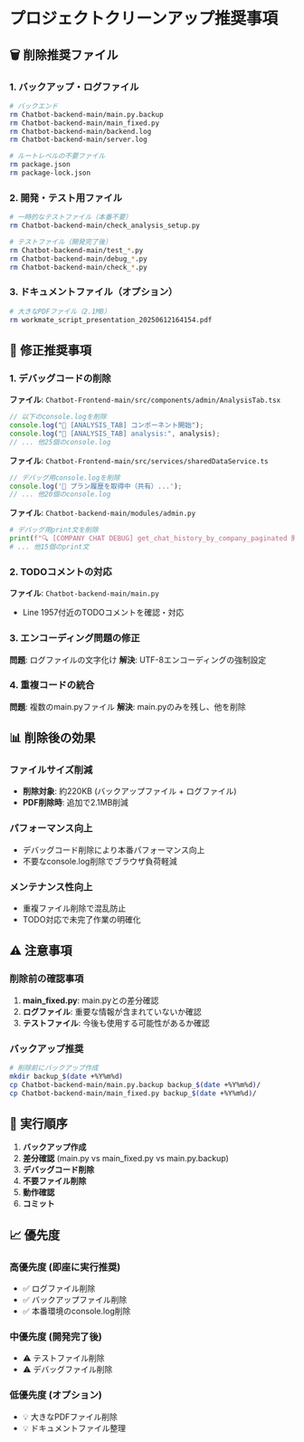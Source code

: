 # プロジェクトクリーンアップ推奨事項

## 🗑️ 削除推奨ファイル

### 1. バックアップ・ログファイル
```bash
# バックエンド
rm Chatbot-backend-main/main.py.backup
rm Chatbot-backend-main/main_fixed.py
rm Chatbot-backend-main/backend.log
rm Chatbot-backend-main/server.log

# ルートレベルの不要ファイル
rm package.json
rm package-lock.json
```

### 2. 開発・テスト用ファイル
```bash
# 一時的なテストファイル（本番不要）
rm Chatbot-backend-main/check_analysis_setup.py

# テストファイル（開発完了後）
rm Chatbot-backend-main/test_*.py
rm Chatbot-backend-main/debug_*.py
rm Chatbot-backend-main/check_*.py
```

### 3. ドキュメントファイル（オプション）
```bash
# 大きなPDFファイル（2.1MB）
rm workmate_script_presentation_20250612164154.pdf
```

## 🔧 修正推奨事項

### 1. デバッグコードの削除
**ファイル**: `Chatbot-Frontend-main/src/components/admin/AnalysisTab.tsx`
```typescript
// 以下のconsole.logを削除
console.log("🎯 [ANALYSIS_TAB] コンポーネント開始");
console.log("🎯 [ANALYSIS_TAB] analysis:", analysis);
// ... 他25個のconsole.log
```

**ファイル**: `Chatbot-Frontend-main/src/services/sharedDataService.ts`
```typescript
// デバッグ用console.logを削除
console.log('🔄 プラン履歴を取得中（共有）...');
// ... 他20個のconsole.log
```

**ファイル**: `Chatbot-backend-main/modules/admin.py`
```python
# デバッグ用print文を削除
print(f"🔍 [COMPANY CHAT DEBUG] get_chat_history_by_company_paginated 開始")
# ... 他15個のprint文
```

### 2. TODOコメントの対応
**ファイル**: `Chatbot-backend-main/main.py`
- Line 1957付近のTODOコメントを確認・対応

### 3. エンコーディング問題の修正
**問題**: ログファイルの文字化け
**解決**: UTF-8エンコーディングの強制設定

### 4. 重複コードの統合
**問題**: 複数のmain.pyファイル
**解決**: main.pyのみを残し、他を削除

## 📊 削除後の効果

### ファイルサイズ削減
- **削除対象**: 約220KB (バックアップファイル + ログファイル)
- **PDF削除時**: 追加で2.1MB削減

### パフォーマンス向上
- デバッグコード削除により本番パフォーマンス向上
- 不要なconsole.log削除でブラウザ負荷軽減

### メンテナンス性向上
- 重複ファイル削除で混乱防止
- TODO対応で未完了作業の明確化

## ⚠️ 注意事項

### 削除前の確認事項
1. **main_fixed.py**: main.pyとの差分確認
2. **ログファイル**: 重要な情報が含まれていないか確認
3. **テストファイル**: 今後も使用する可能性があるか確認

### バックアップ推奨
```bash
# 削除前にバックアップ作成
mkdir backup_$(date +%Y%m%d)
cp Chatbot-backend-main/main.py.backup backup_$(date +%Y%m%d)/
cp Chatbot-backend-main/main_fixed.py backup_$(date +%Y%m%d)/
```

## 🚀 実行順序

1. **バックアップ作成**
2. **差分確認** (main.py vs main_fixed.py vs main.py.backup)
3. **デバッグコード削除**
4. **不要ファイル削除**
5. **動作確認**
6. **コミット**

## 📈 優先度

### 高優先度 (即座に実行推奨)
- ✅ ログファイル削除
- ✅ バックアップファイル削除  
- ✅ 本番環境のconsole.log削除

### 中優先度 (開発完了後)
- ⚠️ テストファイル削除
- ⚠️ デバッグファイル削除

### 低優先度 (オプション)
- 💡 大きなPDFファイル削除
- 💡 ドキュメントファイル整理 